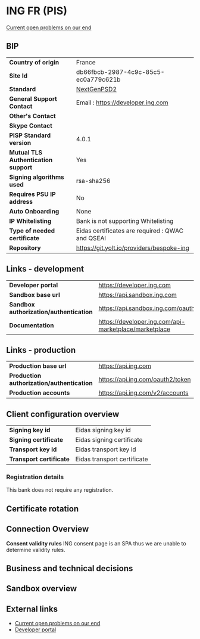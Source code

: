 # ING FR (PIS)
[Current open problems on our end][1]


## BIP 

|                                              |                                                          |
|----------------------------------------------|--------------------------------------------------        |
| **Country of origin**                        | France                                                   |
| **Site Id**                                  | db66fbcb-2987-4c9c-85c5-ec0a779c621b                     |
| **Standard**                                 | [NextGenPSD2][3]                                         |
| **General Support Contact**                  | Email : https://developer.ing.com                          |
| **Other's Contact**                          |                                                          |
| **Skype Contact**                            |                                                          |
| **PISP Standard version**                    | 4.0.1                                                    |
| **Mutual TLS Authentication support**        | Yes                                                      |
| **Signing algorithms used**                  | rsa-sha256                                               |
| **Requires PSU IP address**                  | No                                                       |
| **Auto Onboarding**                          | None                                                     |
| **IP Whitelisting**                          | Bank is not supporting Whitelisting                      |
| **Type of needed certificate**               | Eidas certificates are required : QWAC and QSEAl         |
| **Repository**                               | https://git.yolt.io/providers/bespoke-ing                |
                                                                                                          
## Links - development                                                                                    
                                                                                                          
|                                              |                                                          |
|----------------------------------------------|--------------------------------------------------        |
| **Developer portal**                         | https://developer.ing.com                                |
| **Sandbox base url**                         | https://api.sandbox.ing.com                              |
| **Sandbox authorization/authentication**     | https://api.sandbox.ing.com/oauth2/token                 |
| **Documentation**                            | https://developer.ing.com/api-marketplace/marketplace    |
                                                                                                          
## Links - production                                                                                     
                                                                                                          
|                                              |                                                          |
|----------------------------------------------|--------------------------------------------------        |
| **Production base url**                      | https://api.ing.com                                      |
| **Production authorization/authentication**  | https://api.ing.com/oauth2/token                         |
| **Production accounts**                      | https://api.ing.com/v2/accounts                          |
                                                                                                          
## Client configuration overview                                                                          
                                                                                                          
|                                              |                                                          |
|----------------------------------------------|--------------------------------------------------        |
| **Signing key id**                           | Eidas signing key id                                     |
| **Signing certificate**                      | Eidas signing certificate                                |
| **Transport key id**                         | Eidas transport key id                                   |
| **Transport certificate**                    | Eidas transport certificate                              |

### Registration details
This bank does not require any registration.

## Certificate rotation 


## Connection Overview 

**Consent validity rules**
ING consent page is an SPA thus we are unable to determine validity rules.

## Business and technical decisions


## Sandbox overview
  
  
## External links
* [Current open problems on our end][1]
* [Developer portal][2]
 
[1]: <https://yolt.atlassian.net/issues/?jql=project%20%3D%20%22C4PO%22%20AND%20component%20%3D%20ING_FR%20AND%20status%20!%3D%20Done%20AND%20Resolution%20%3D%20Unresolved%20ORDER%20BY%20status>
[2]: <https://developer.ing.com/openbanking/>
[3]: <https://www.berlin-group.org/>
